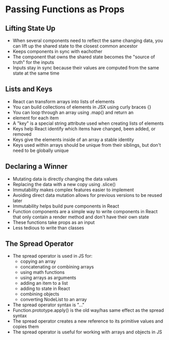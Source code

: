 # Passing Functions as Props

## Lifting State Up
  - When several components need to reflect the same changing data, you can lift up the shared state to the closest common ancestor
  - Keeps components in sync with eachother
  - The component that owns the shared state becomes the "source of truth" for the inputs
  - Inputs stay in sync because their values are computed from the same state at the same time

## Lists and Keys
  - React can transform arrays into lists of elements
  - You can build collections of elements in JSX using curly braces {}
  - You can loop through an array using .map() and return an <li> element for each item
  - A "key" is a special string attribute used when creating lists of elements
  - Keys help React identify which items have changed, been added, or removed
  - Keys give the elements inside of an array a stable identity
  - Keys used within arrays should be unique from their siblings, but don't need to be globally unique

## Declaring a Winner
  - Mutating data is directly changing the data values
  - Replacing the data with a new copy using .slice()
  - Immutability makes complex features easier to implement
  - Avoiding direct data mutation allows for previous versions to be reused later
  - Immutability helps build pure components in React
  - Function components are a simple way to write components in React that only contain a render method and don't have their own state
  - These functions take props as an input
  - Less tedious to write than classes

## The Spread Operator
  - The spread operator is used in JS for: 
    - copying an array
    - concatenating or combining arrays
    - using math functions
    - using arrays as arguments
    - adding an item to a list
    - adding to state in React
    - combining objects
    - converting NodeList to an array
  - The spread operator syntax is "..."
  - Function.prototype.apply() is the old way/has same effect as the spread syntax
  - The spread operator creates a new reference to its primitive values and copies them
  - The spread operator is useful for working with arrays and objects in JS